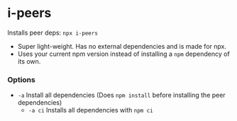 # i-peers

Installs peer deps: `npx i-peers`

- Super light-weight. Has no external dependencies and is made for npx.
- Uses your current npm version instead of installing a `npm` dependency of its own.


### Options
- `-a` Install all dependencies (Does `npm install` before installing the peer dependencies)
  - `-a ci` Installs all dependencies with `npm ci`
